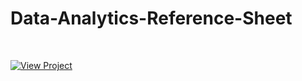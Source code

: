 # Data-Analytics-Reference-Sheet
 
 <br>

[![View Project](https://user-images.githubusercontent.com/11747875/141673261-97afe2c7-735b-4740-b976-3719ba9a01db.png)](http://trrapp12.github.io/avengers_agents_of_shield_directory/)  

<br>
